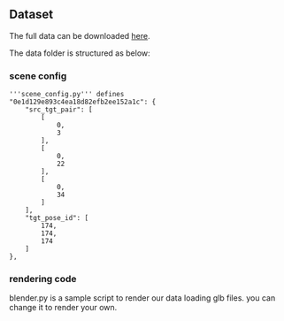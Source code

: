 ## Dataset

The full data can be downloaded [here](https://drive.google.com/drive/folders/1n1J_eS2AbPMQ0Tpf53ZBkV5mZ7zbGnNP?usp=sharing).

The data folder is structured as below:

### scene config

    '''scene_config.py''' defines 
    "0e1d129e893c4ea18d82efb2ee152a1c": {
        "src_tgt_pair": [
            [
                0,
                3
            ],
            [
                0,
                22
            ],
            [
                0,
                34
            ]
        ],
        "tgt_pose_id": [
            174,
            174,
            174
        ]
    },

### rendering code

blender.py is a sample script to render our data loading glb files. you can change it to render your own.